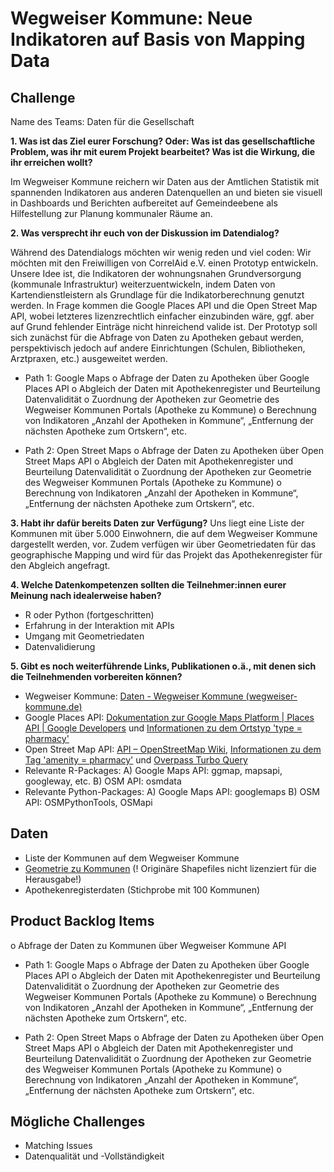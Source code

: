 # Wegweiser Kommune: Neue Indikatoren auf Basis von Mapping Data

## Challenge
Name des Teams: Daten für die Gesellschaft

**1.	Was ist das Ziel eurer Forschung? Oder: Was ist das gesellschaftliche Problem, was ihr mit eurem Projekt bearbeitet? Was ist die Wirkung, die ihr erreichen wollt?**

Im Wegweiser Kommune reichern wir Daten aus der Amtlichen Statistik mit spannenden Indikatoren aus anderen Datenquellen an und bieten sie visuell in Dashboards und Berichten aufbereitet auf Gemeindeebene als Hilfestellung zur Planung kommunaler Räume an.
 
**2.	Was versprecht ihr euch von der Diskussion im Datendialog?**

Während des Datendialogs möchten wir wenig reden und viel coden: Wir möchten mit den Freiwilligen von CorrelAid e.V. einen Prototyp entwickeln. Unsere Idee ist, die Indikatoren der wohnungsnahen Grundversorgung (kommunale Infrastruktur) weiterzuentwickeln, indem Daten von Kartendienstleistern als Grundlage für die Indikatorberechnung genutzt werden. In Frage kommen die Google Places API und die Open Street Map API, wobei letzteres lizenzrechtlich einfacher einzubinden wäre, ggf. aber auf Grund fehlender Einträge nicht hinreichend valide ist. Der Prototyp soll sich zunächst für die Abfrage von Daten zu Apotheken gebaut werden, perspektivisch jedoch auf andere Einrichtungen (Schulen, Bibliotheken, Arztpraxen, etc.) ausgeweitet werden.  

-	Path 1: Google Maps
o	Abfrage der Daten zu Apotheken über Google Places API 
o	Abgleich der Daten mit Apothekenregister und Beurteilung Datenvalidität
o	Zuordnung der Apotheken zur Geometrie des Wegweiser Kommunen Portals (Apotheke zu Kommune)
o	Berechnung von Indikatoren „Anzahl der Apotheken in Kommune“, „Entfernung der nächsten Apotheke zum Ortskern“, etc.

-	Path 2: Open Street Maps
o	Abfrage der Daten zu Apotheken über Open Street Maps API
o	Abgleich der Daten mit Apothekenregister und Beurteilung Datenvalidität
o	Zuordnung der Apotheken zur Geometrie des Wegweiser Kommunen Portals (Apotheke zu Kommune)
o	Berechnung von Indikatoren „Anzahl der Apotheken in Kommune“, „Entfernung der nächsten Apotheke zum Ortskern“, etc.
 
**3.	Habt ihr dafür bereits Daten zur Verfügung?**
Uns liegt eine Liste der Kommunen mit über 5.000 Einwohnern, die auf dem Wegweiser Kommune dargestellt werden, vor. Zudem verfügen wir über Geometriedaten für das geographische Mapping und wird für das Projekt das Apothekenregister für den Abgleich angefragt.

**4.	Welche Datenkompetenzen sollten die Teilnehmer:innen eurer Meinung nach idealerweise haben?**

-	R oder Python (fortgeschritten)
-	Erfahrung in der Interaktion mit APIs
-	Umgang mit Geometriedaten
-	Datenvalidierung

**5.	Gibt es noch weiterführende Links, Publikationen o.ä., mit denen sich die Teilnehmenden vorbereiten können?**
-	Wegweiser Kommune: [Daten - Wegweiser Kommune (wegweiser-kommune.de)](https://www.wegweiser-kommune.de/daten/wohnungsnahe-grundversorgung-apotheke+gemeinden-und-staedte+2017+tabelle)
-	Google Places API: [Dokumentation zur Google Maps Platform  |  Places API  |  Google Developers](https://developers.google.com/maps/documentation/places/web-service?hl=de) und [Informationen zu dem Ortstyp 'type = pharmacy'](https://developers.google.com/maps/documentation/places/web-service/supported_types?hl=de)
-	Open Street Map API: [API – OpenStreetMap Wiki](https://wiki.openstreetmap.org/wiki/API), [Informationen zu dem Tag 'amenity = pharmacy'](https://wiki.openstreetmap.org/wiki/Tag:amenity%3Dpharmacy) und [Overpass Turbo Query](https://overpass-turbo.eu/s/1uGP)
-	Relevante R-Packages: A) Google Maps API: ggmap, mapsapi, googleway, etc. B) OSM API: osmdata
-	Relevante Python-Packages: A) Google Maps API: googlemaps B) OSM API: OSMPythonTools, OSMapi

## Daten
- Liste der Kommunen auf dem Wegweiser Kommune
- [Geometrie zu Kommunen](https://opendata-esri-de.opendata.arcgis.com/datasets/esri-de-content::vg250-gemeindegrenzen/about) (! Originäre Shapefiles nicht lizenziert für die Herausgabe!)
- Apothekenregisterdaten (Stichprobe mit 100 Kommunen)

## Product Backlog Items

o	Abfrage der Daten zu Kommunen über Wegweiser Kommune API

-	Path 1: Google Maps
o	Abfrage der Daten zu Apotheken über Google Places API 
o	Abgleich der Daten mit Apothekenregister und Beurteilung Datenvalidität
o	Zuordnung der Apotheken zur Geometrie des Wegweiser Kommunen Portals (Apotheke zu Kommune)
o	Berechnung von Indikatoren „Anzahl der Apotheken in Kommune“, „Entfernung der nächsten Apotheke zum Ortskern“, etc.

-	Path 2: Open Street Maps
o	Abfrage der Daten zu Apotheken über Open Street Maps API
o	Abgleich der Daten mit Apothekenregister und Beurteilung Datenvalidität
o	Zuordnung der Apotheken zur Geometrie des Wegweiser Kommunen Portals (Apotheke zu Kommune)
o	Berechnung von Indikatoren „Anzahl der Apotheken in Kommune“, „Entfernung der nächsten Apotheke zum Ortskern“, etc.

## Mögliche Challenges
- Matching Issues
- Datenqualität und -Vollständigkeit
